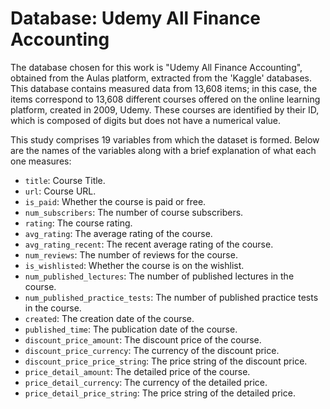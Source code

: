# Database: Udemy All Finance Accounting
The database chosen for this work is "Udemy All Finance Accounting", obtained from the Aulas platform, extracted from the 'Kaggle' databases. This database contains measured data from 13,608 items; in this case, the items correspond to 13,608 different courses offered on the online learning platform, created in 2009, Udemy. These courses are identified by their ID, which is composed of digits but does not have a numerical value. 

This study comprises 19 variables from which the dataset is formed. Below are the names of the variables along with a brief explanation of what each one measures:

* `title`: Course Title.      
* `url`: Course URL.   
* `is_paid`: Whether the course is paid or free.   
* `num_subscribers`: The number of course subscribers.  
* `rating`: The course rating.    
* `avg_rating`: The average rating of the course. 
* `avg_rating_recent`: The recent average rating of the course.   
* `num_reviews`: The number of reviews for the course.    
* `is_wishlisted`: Whether the course is on the wishlist.     
* `num_published_lectures`: The number of published lectures in the course.    
* `num_published_practice_tests`: The number of published practice tests in the course.      
* `created`: The creation date of the course.      
* `published_time`: The publication date of the course.   
* `discount_price_amount`: The discount price of the course.     
* `discount_price_currency`: The currency of the discount price.     
* `discount_price_price_string`: The price string of the discount price.     
* `price_detail_amount`: The detailed price of the course.   
* `price_detail_currency`: The currency of the detailed price.    
* `price_detail_price_string`: The price string of the detailed price.   